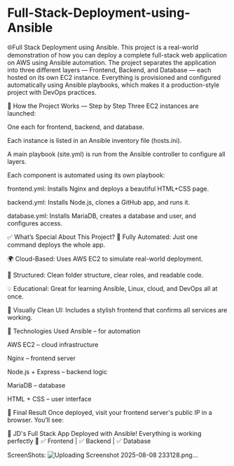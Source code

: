# Full-Stack-Deployment-using-Ansible

🌐Full Stack Deployment using Ansible. This project is a real-world demonstration of how you can deploy a complete full-stack web application on AWS using Ansible automation. The project separates the application into three different layers — Frontend, Backend, and Database — each hosted on its own EC2 instance. Everything is provisioned and configured automatically using Ansible playbooks, which makes it a production-style project with DevOps practices.

🔧 How the Project Works — Step by Step Three EC2 instances are launched:

One each for frontend, backend, and database.

Each instance is listed in an Ansible inventory file (hosts.ini).

A main playbook (site.yml) is run from the Ansible controller to configure all layers.

Each component is automated using its own playbook:

frontend.yml: Installs Nginx and deploys a beautiful HTML+CSS page.

backend.yml: Installs Node.js, clones a GitHub app, and runs it.

database.yml: Installs MariaDB, creates a database and user, and configures access.

✅ What’s Special About This Project? 🔁 Fully Automated: Just one command deploys the whole app.

🌍 Cloud-Based: Uses AWS EC2 to simulate real-world deployment.

📂 Structured: Clean folder structure, clear roles, and readable code.

💡 Educational: Great for learning Ansible, Linux, cloud, and DevOps all at once.

🎨 Visually Clean UI: Includes a stylish frontend that confirms all services are working.

🧾 Technologies Used Ansible – for automation

AWS EC2 – cloud infrastructure

Nginx – frontend server

Node.js + Express – backend logic

MariaDB – database

HTML + CSS – user interface

🎯 Final Result Once deployed, visit your frontend server's public IP in a browser. You’ll see:

🚀 JD's Full Stack App Deployed with Ansible! Everything is working perfectly 🎯 ✅ Frontend | ✅ Backend | ✅ Database


ScreenShots:
![Uploading Screenshot 2025-08-08 233128.png…]()

